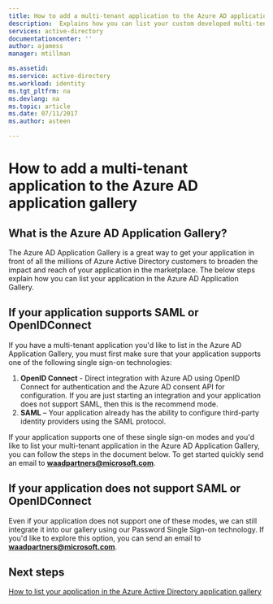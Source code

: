 ```yaml
---
title: How to add a multi-tenant application to the Azure AD application gallery | Microsoft Docs
description:  Explains how you can list your custom developed multi-tenant application in the Azure AD Application Gallery
services: active-directory
documentationcenter: ''
author: ajamess
manager: mtillman

ms.assetid: 
ms.service: active-directory
ms.workload: identity
ms.tgt_pltfrm: na
ms.devlang: na
ms.topic: article
ms.date: 07/11/2017
ms.author: asteen

---
```


# How to add a multi-tenant application to the Azure AD application gallery

## What is the Azure AD Application Gallery?

The Azure AD Application Gallery is a great way to get your application in front of all the millions of Azure Active Directory customers to broaden the impact and reach of your application in the marketplace. The below steps explain how you can list your application in the Azure AD Application Gallery.

## If your application supports SAML or OpenIDConnect
If you have a multi-tenant application you'd like to list in the Azure AD Application Gallery, you must first make sure that your application supports one of the following single sign-on technologies:

1. **OpenID Connect** - Direct integration with Azure AD using OpenID Connect for authentication and the Azure AD consent API for configuration. If you are just starting an integration and your application does not support SAML, then this is the recommend mode.
2. **SAML** – Your application already has the ability to configure third-party identity providers using the SAML protocol.

If your application supports one of these single sign-on modes and you'd like to list your multi-tenant application in the Azure AD Application Gallery, you can follow the steps in the document below. To get started quickly send an email to **waadpartners@microsoft.com**.

## If your application does not support SAML or OpenIDConnect
Even if your application does not support one of these modes, we can still integrate it into our gallery using our Password Single Sign-on technology. If you'd like to explore this option, you can send an email to **waadpartners@microsoft.com**.

## Next steps
[How to list your application in the Azure Active Directory application gallery](https://docs.microsoft.com/azure/active-directory/develop/active-directory-app-gallery-listing)
